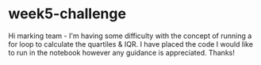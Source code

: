 # week5-challenge

Hi marking team - I'm having some difficulty with the concept of running a for loop to calculate the quartiles & IQR.
I have placed the code I would like to run in the notebook however any guidance is appreciated. Thanks!
